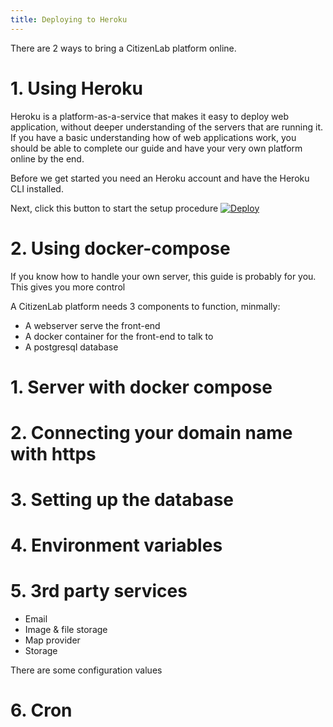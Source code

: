 ```yaml
---
title: Deploying to Heroku
---
```


There are 2 ways to bring a CitizenLab platform online.

# 1. Using Heroku

Heroku is a platform-as-a-service that makes it easy to deploy web application, without deeper understanding of the servers that are running it. If you have a basic understanding how of web applications work, you should be able to complete our guide and have your very own platform online by the end.

Before we get started you need an Heroku account and have the Heroku CLI installed.

Next, click this button to start the setup procedure
<a href="https://heroku.com/deploy">
  <img src="https://www.herokucdn.com/deploy/button.svg" alt="Deploy" />
</a>




# 2. Using docker-compose

If you know how to handle your own server, this guide is probably for you. This gives you more control

A CitizenLab platform needs 3 components to function, minmally:
- A webserver serve the front-end
- A docker container for the front-end to talk to
- A postgresql database

# 1. Server with docker compose

# 2. Connecting your domain name with https

# 3. Setting up the database

# 4. Environment variables

# 5. 3rd party services

- Email
- Image & file storage
- Map provider
- Storage

There are some configuration values 

# 6. Cron